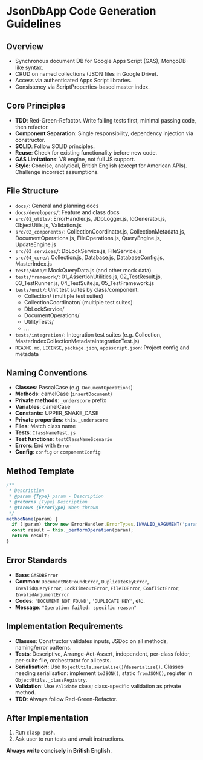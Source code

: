 # JsonDbApp Code Generation Guidelines

## Overview
- Synchronous document DB for Google Apps Script (GAS), MongoDB-like syntax.
- CRUD on named collections (JSON files in Google Drive).
- Access via authenticated Apps Script libraries.
- Consistency via ScriptProperties-based master index.

## Core Principles
- **TDD**: Red-Green-Refactor. Write failing tests first, minimal passing code, then refactor.
- **Component Separation**: Single responsibility, dependency injection via constructor.
- **SOLID**: Follow SOLID principles.
- **Reuse**: Check for existing functionality before new code.
- **GAS Limitations**: V8 engine, not full JS support.
- **Style**: Concise, analytical, British English (except for American APIs). Challenge incorrect assumptions.

## File Structure

- `docs/`: General and planning docs
- `docs/developers/`: Feature and class docs
- `src/01_utils/`: ErrorHandler.js, JDbLogger.js, IdGenerator.js, ObjectUtils.js, Validation.js
- `src/02_components/`: CollectionCoordinator.js, CollectionMetadata.js, DocumentOperations.js, FileOperations.js, QueryEngine.js, UpdateEngine.js
- `src/03_services/`: DbLockService.js, FileService.js
- `src/04_core/`: Collection.js, Database.js, DatabaseConfig.js, MasterIndex.js
- `tests/data/`: MockQueryData.js (and other mock data)
- `tests/framework/`: 01_AssertionUtilities.js, 02_TestResult.js, 03_TestRunner.js, 04_TestSuite.js, 05_TestFramework.js
- `tests/unit/`: Unit test suites by class/component:
    - Collection/ (multiple test suites)
    - CollectionCoordinator/ (multiple test suites)
    - DbLockService/
    - DocumentOperations/
    - UtilityTests/
    - ...
- `tests/integration/`: Integration test suites (e.g. Collection, MasterIndexCollectionMetadataIntegrationTest.js)
- `README.md`, `LICENSE`, `package.json`, `appsscript.json`: Project config and metadata

## Naming Conventions
- **Classes**: PascalCase (e.g. `DocumentOperations`)
- **Methods**: camelCase (`insertDocument`)
- **Private methods**: `_underscore` prefix
- **Variables**: camelCase
- **Constants**: UPPER_SNAKE_CASE
- **Private properties**: `this._underscore`
- **Files**: Match class name
- **Tests**: `ClassNameTest.js`
- **Test functions**: `testClassNameScenario`
- **Errors**: End with `Error`
- **Config**: `config` or `componentConfig`

## Method Template
```javascript
/**
 * Description
 * @param {Type} param - Description
 * @returns {Type} Description  
 * @throws {ErrorType} When thrown
 */
methodName(param) {
  if (!param) throw new ErrorHandler.ErrorTypes.INVALID_ARGUMENT('param', param, 'param is required');
  const result = this._performOperation(param);
  return result;
}
```

## Error Standards
- **Base**: `GASDBError`
- **Common**: `DocumentNotFoundError`, `DuplicateKeyError`, `InvalidQueryError`, `LockTimeoutError`, `FileIOError`, `ConflictError`, `InvalidArgumentError`
- **Codes**: `'DOCUMENT_NOT_FOUND'`, `'DUPLICATE_KEY'`, etc.
- **Message**: `"Operation failed: specific reason"`

## Implementation Requirements
- **Classes**: Constructor validates inputs, JSDoc on all methods, naming/error patterns.
- **Tests**: Descriptive, Arrange-Act-Assert, independent, per-class folder, per-suite file, orchestrator for all tests.
- **Serialisation**: Use `ObjectUtils.serialise()`/`deserialise()`. Classes needing serialisation: implement `toJSON()`, static `fromJSON()`, register in `ObjectUtils._classRegistry`.
- **Validation**: Use `Validate` class; class-specific validation as private method.
- **TDD**: Always follow Red-Green-Refactor.

## After Implementation
1. Run `clasp push`.
2. Ask user to run tests and await instructions.

**Always write concisely in British English.**